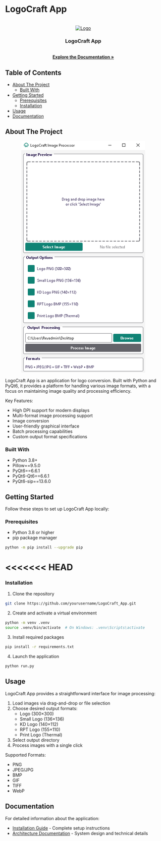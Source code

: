 # LogoCraft App

<br />
<div align="center">
  <a href="https://github.com/yourusername/LogoCraft_App">
    <img src="HungerRush_Icon.ico" alt="Logo" width="80" height="80">
  </a>

  <h3 align="center">LogoCraft App</h3>

  <p align="center">
    <br />
    <a href="#documentation"><strong>Explore the Documentation »</strong></a>
    <br />
  </p>
</div>

## Table of Contents

- [About The Project](#about-the-project)
  - [Built With](#built-with)
- [Getting Started](#getting-started)
  - [Prerequisites](#prerequisites)
  - [Installation](#installation)
- [Usage](#usage)
- [Documentation](#documentation)

## About The Project

<p align="center">
  <img src="LogoCraftGUI.png" alt="LogoCraft Screenshot" />
</p>

LogoCraft App is an  application for logo conversion. Built with Python and PyQt6, it provides a  platform for handling various image formats, with a focus on maintaining image quality and processing efficiency.

Key Features:

- High DPI support for modern displays
- Multi-format image processing support
- Image conversion
- User-friendly graphical interface
- Batch processing capabilities
- Custom output format specifications

### Built With

- Python 3.8+
- Pillow==9.5.0
- PyQt6==6.6.1
- PyQt6-Qt6==6.6.1
- PyQt6-sip==13.6.0

## Getting Started

Follow these steps to set up LogoCraft App locally:

### Prerequisites

- Python 3.8 or higher
- pip package manager

```bash
python -m pip install --upgrade pip
```

# <<<<<<< HEAD

### Installation

1. Clone the repository

```bash
git clone https://github.com/yourusername/LogoCraft_App.git
```

2. Create and activate a virtual environment

```bash
python -m venv .venv
source .venv/bin/activate  # On Windows: .venv\Scripts\activate
```

3. Install required packages

```bash
pip install -r requirements.txt
```

4. Launch the application

```bash
python run.py
```

## Usage

LogoCraft App provides a straightforward interface for image processing:

1. Load images via drag-and-drop or file selection
2. Choose desired output formats:
   - Logo (300×300)
   - Small Logo (136×136)
   - KD Logo (140×112)
   - RPT Logo (155×110)
   - Print Logo (Thermal)
3. Select output directory
4. Process images with a single click

Supported Formats:

- PNG
- JPEG/JPG
- BMP
- GIF
- TIFF
- WebP

## Documentation

For detailed information about the application:

- [Installation Guide](INSTALLATION.md) - Complete setup instructions
- [Architecture Documentation](ARCHITECTURE.md) - System design and technical details

